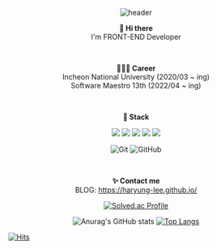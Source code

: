 <div align=center>

![header](https://capsule-render.vercel.app/api?type=slice&color=auto&height=200&section=header&text=Hi!%20I'm%20Halang&fontSize=50&fontAlign=70)


**👋 Hi there**
<br>
I'm FRONT-END Developer

<br>

**👩🏻‍💻 Career**
<br>
Incheon National University (2020/03 ~ ing)
<br>
Software Maestro 13th (2022/04 ~ ing)

<br>

**🔨 Stack**
<br>
<p>
<img src="https://img.shields.io/badge/HTML-E34F26?style=flat-square&logo=html5&logoColor=white"/>
<img src="https://img.shields.io/badge/CSS-1572B6?style=flat-square&logo=css3&logoColor=white"/>
<img src="https://img.shields.io/badge/Javascript-ffb13b?style=flat-square&logo=javascript&logoColor=white"/>
<img src="https://img.shields.io/badge/-C++-000000?logo=c%2B%2B&style=flat-square"/>
<img src="https://img.shields.io/badge/React-61DAFB?style=flat-square&logo=react&logoColor=white"/>
</p>    

![Git](https://img.shields.io/badge/-Git-black?style=flat-square&logo=git)
![GitHub](https://img.shields.io/badge/-GitHub-181717?style=flat-square&logo=github)

<br>

**✨ Contact me**
<br>
BLOG: https://haryung-lee.github.io/

[![Solved.ac Profile](http://mazassumnida.wtf/api/v2/generate_badge?boj=halang)](https://solved.ac/halang/)

![Anurag's GitHub stats](https://github-readme-stats.vercel.app/api?username=haryung-lee&show_icons=true&theme=dark)
  [![Top Langs](https://github-readme-stats.vercel.app/api/top-langs/?username=haryung-lee&layout=compact)](https://github.com/haryung-lee/github-readme-stats)


</div>

[![Hits](https://hits.seeyoufarm.com/api/count/incr/badge.svg?url=https%3A%2F%2Fgithub.com%2Fharyung-lee&count_bg=%233DC7C8&title_bg=%23555555&icon=&icon_color=%23E7E7E7&title=hits&edge_flat=false)](https://hits.seeyoufarm.com)
